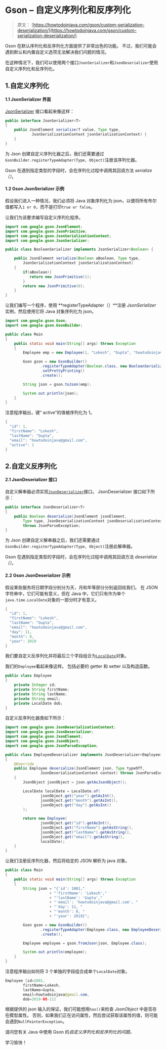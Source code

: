 # Gson – 自定义序列化和反序列化

> 原文： [https://howtodoinjava.com/gson/custom-serialization-deserialization/](https://howtodoinjava.com/gson/custom-serialization-deserialization/)

Gson 在默认序列化和反序列化方面提供了非常出色的功能。 不过，我们可能会遇到默认和内置自定义选项无法解决我们问题的情况。

在这种情况下，我们可以使用两个接口`JsonSerializer`和`JsonDeserializer`使用自定义序列化和反序列化。

## 1.自定义序列化

#### 1.1 JsonSerializer 界面

[JsonSerializer](https://static.javadoc.io/com.google.code.gson/gson/2.8.5/com/google/gson/JsonSerializer.html) 接口看起来像这样：

```java
public interface JsonSerializer<T> 
{
    public JsonElement serialize(T value, Type type,
        	JsonSerializationContext jsonSerializationContext) {
    }
}

```

为 Json 创建自定义序列化器之后，我们还需要通过`GsonBuilder.registerTypeAdapter(Type, Object)`注册该序列化器。

Gson 在遇到指定类型的字段时，会在序列化过程中调用其回调方法 *serialize（）*。

#### 1.2 Gson JsonSerializer 示例

假设我们进入一种情况，我们必须将 Java 对象序列化为 json，以便将所有布尔值都写入`1 or 0`，而不是打印`true or false`。

让我们为该要求编写自定义序列化程序。

```java
import com.google.gson.JsonElement;
import com.google.gson.JsonPrimitive;
import com.google.gson.JsonSerializationContext;
import com.google.gson.JsonSerializer;

public class BooleanSerializer implements JsonSerializer<Boolean> {

	public JsonElement serialize(Boolean aBoolean, Type type,
		JsonSerializationContext jsonSerializationContext) 
	{
		if(aBoolean){
		   return new JsonPrimitive(1);
		}
		return new JsonPrimitive(0);
	}
}

```

让我们编写一个程序，使用 **registerTypeAdapter（）**注册 *JsonSerializer* 实例，然后使用它将 Java 对象序列化为 json。

```java
import com.google.gson.Gson;
import com.google.gson.GsonBuilder;

public class Main 
{
	public static void main(String[] args) throws Exception 
	{
		Employee emp = new Employee(1, "Lokesh", "Gupta", "howtodoinjava@gmail.com", true);

		Gson gson = new GsonBuilder()
				.registerTypeAdapter(Boolean.class, new BooleanSerializer())
				.setPrettyPrinting()
				.create();

		String json = gson.toJson(emp);

		System.out.println(json);
	}
}

```

注意程序输出，键“ active”的值被序列化为 1。

```java
{
  "id": 1,
  "firstName": "Lokesh",
  "lastName": "Gupta",
  "email": "howtodoinjava@gmail.com",
  "active": 1
}

```

## 2.自定义反序列化

#### 2.1 JsonDeserializer 接口

自定义解串器必须实现[`JsonDeserializer`](https://static.javadoc.io/com.google.code.gson/gson/2.8.5/com/google/gson/JsonDeserializer.html)接口。 JsonDeserializer 接口如下所示：

```java
public interface JsonDeserializer<T> 
{    
	public Boolean deserialize(JsonElement jsonElement, 
	    Type type, JsonDeserializationContext jsonDeserializationContext) 
	    throws JsonParseException;
}

```

为 Json 创建自定义解串器之后，我们还需要通过`GsonBuilder.registerTypeAdapter(Type, Object)`注册此解串器。

Gson 在遇到指定类型的字段时，会在序列化过程中调用其回调方法 *deserialize（）*。

#### 2.2 Gson JsonDeserializer 示例

假设某些服务将日期字段分别分为天，月和年等部分分别返回给我们。 在 JSON 字符串中，它们可能有意义，但在 Java 中，它们只有作为单个`java.time.LocalDate`对象的一部分时才有意义。

```java
{
  "id": 1,
  "firstName": "Lokesh",
  "lastName": "Gupta",
  "email": "howtodoinjava@gmail.com",
  "day": 11,
  "month": 8,
  "year": 2019
}

```

我们要自定义反序列化并将最后三个字段组合为[`LocalDate`](https://howtodoinjava.com/java/date-time/java-time-localdate-class/)对象。

我们的`Employee`看起来像这样。 包括必要的 getter 和 setter 以及构造函数。

```java
public class Employee 
{
	private Integer id;
    private String firstName;
    private String lastName;
    private String email;
    private LocalDate dob;
}

```

自定义反序列化器类如下所示：

```java
import com.google.gson.JsonDeserializationContext;
import com.google.gson.JsonDeserializer;
import com.google.gson.JsonElement;
import com.google.gson.JsonObject;
import com.google.gson.JsonParseException;

public class EmployeeDeserializer implements JsonDeserializer<Employee> 
{  
    @Override
    public Employee deserialize(JsonElement json, Type typeOfT, 
    			JsonDeserializationContext context) throws JsonParseException 
    {
        JsonObject jsonObject = json.getAsJsonObject();

        LocalDate localDate = LocalDate.of(
                jsonObject.get("year").getAsInt(),
                jsonObject.get("month").getAsInt(),
                jsonObject.get("day").getAsInt()
        );

        return new Employee(
        		jsonObject.get("id").getAsInt(), 
        		jsonObject.get("firstName").getAsString(), 
        		jsonObject.get("lastName").getAsString(), 
        		jsonObject.get("email").getAsString(), 
        		localDate);
    }
}

```

让我们注册反序列化器，然后将给定的 JSON 解析为 java 对象。

```java
public class Main 
{
	public static void main(String[] args) throws Exception 
	{
		String json = "{'id': 1001,"
					+ "'firstName': 'Lokesh',"
					+ "'lastName': 'Gupta',"
					+ "'email': 'howtodoinjava@gmail.com', "
					+ "'day': 11, "
					+ "'month': 8, "
					+ "'year': 2019}";

		Gson gson = new GsonBuilder()
				.registerTypeAdapter(Employee.class, new EmployeeDeserializer())
				.create();

		Employee employee = gson.fromJson(json, Employee.class);

		System.out.println(employee);
	}
}

```

注意程序输出如何将 3 个单独的字段组合成单个`LocalDate`对象。

```java
Employee [id=1001, 
		firstName=Lokesh, 
		lastName=Gupta, 
		email=howtodoinjava@gmail.com, 
		dob=2019-08-11]

```

根据提供的 json 输入的保证，我们可能想用`has()`来检查 *JsonObject* 中是否存在模型属性。 否则，如果我们正在访问属性，然后尝试获取该属性的值，则可能会遇到`NullPointerException`。

请问您有关 Java 中使用 Gson 的*自定义序列化和反序列化的问题。*

学习愉快！
